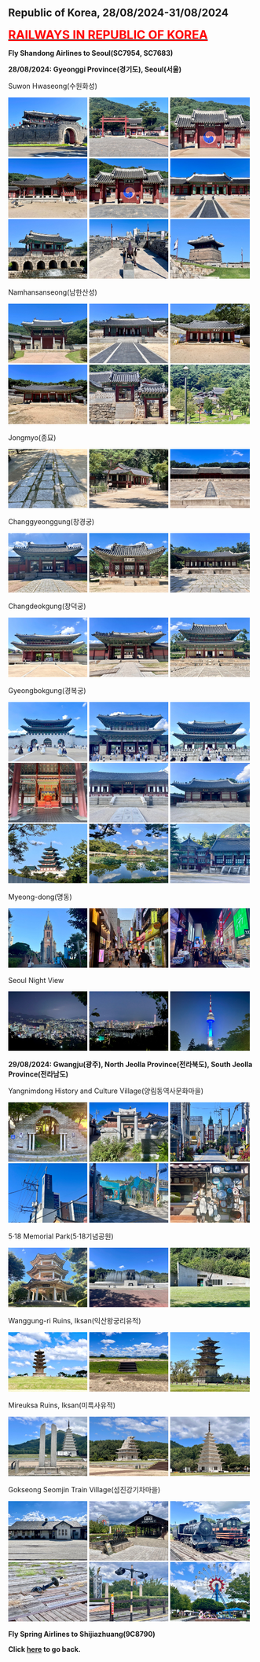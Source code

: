 ## Republic of Korea, 28/08/2024-31/08/2024

**[<font color=red size=5><u>RAILWAYS IN REPUBLIC OF KOREA</u></font>](https://wqgcx.github.io/transport/20240828KR/KR/)**

**Fly Shandong Airlines to Seoul(SC7954, SC7683)**

**28/08/2024: Gyeonggi Province(경기도), Seoul(서울)**

Suwon Hwaseong(수원화성)

<img src="../20240828KR_photos/IMG_2343.jpeg" width="32%">
<img src="../20240828KR_photos/IMG_2345.jpeg" width="32%">
<img src="../20240828KR_photos/IMG_2347.jpeg" width="32%">
<img src="../20240828KR_photos/IMG_2348.jpeg" width="32%">
<img src="../20240828KR_photos/IMG_2349.jpeg" width="32%">
<img src="../20240828KR_photos/IMG_2355.jpeg" width="32%">
<img src="../20240828KR_photos/IMG_2357.jpeg" width="32%">
<img src="../20240828KR_photos/IMG_2364.jpeg" width="32%">
<img src="../20240828KR_photos/IMG_2366.jpeg" width="32%">

Namhansanseong(남한산성)

<img src="../20240828KR_photos/IMG_2368.jpeg" width="32%">
<img src="../20240828KR_photos/IMG_2371.jpeg" width="32%">
<img src="../20240828KR_photos/IMG_2374.jpeg" width="32%">
<img src="../20240828KR_photos/IMG_2378.jpeg" width="32%">
<img src="../20240828KR_photos/IMG_2381.jpeg" width="32%">
<img src="../20240828KR_photos/IMG_2383.jpeg" width="32%">

Jongmyo(종묘)

<img src="../20240828KR_photos/IMG_2392.jpeg" width="32%">
<img src="../20240828KR_photos/IMG_2393.jpeg" width="32%">
<img src="../20240828KR_photos/IMG_2396.jpeg" width="32%">

Changgyeonggung(창경궁)

<img src="../20240828KR_photos/IMG_2400.jpeg" width="32%">
<img src="../20240828KR_photos/IMG_2403.jpeg" width="32%">
<img src="../20240828KR_photos/IMG_2408.jpeg" width="32%">

Changdeokgung(창덕궁)

<img src="../20240828KR_photos/IMG_2420.jpeg" width="32%">
<img src="../20240828KR_photos/IMG_2413.jpeg" width="32%">
<img src="../20240828KR_photos/IMG_2416.jpeg" width="32%">

Gyeongbokgung(경복궁)

<img src="../20240828KR_photos/IMG_2432.jpeg" width="32%">
<img src="../20240828KR_photos/IMG_2436.jpeg" width="32%">
<img src="../20240828KR_photos/IMG_2437.jpeg" width="32%">
<img src="../20240828KR_photos/IMG_2440.jpeg" width="32%">
<img src="../20240828KR_photos/IMG_2443.jpeg" width="32%">
<img src="../20240828KR_photos/IMG_2445.jpeg" width="32%">
<img src="../20240828KR_photos/IMG_2446.jpeg" width="32%">
<img src="../20240828KR_photos/IMG_2449.jpeg" width="32%">
<img src="../20240828KR_photos/IMG_2450.jpeg" width="32%">

Myeong-dong(명동)

<img src="../20240828KR_photos/IMG_2455.jpeg" width="32%">
<img src="../20240828KR_photos/IMG_2460.jpeg" width="32%">
<img src="../20240828KR_photos/IMG_2461.jpeg" width="32%">

Seoul Night View

<img src="../20240828KR_photos/IMG_2473.jpeg" width="32%">
<img src="../20240828KR_photos/IMG_2475.jpeg" width="32%">
<img src="../20240828KR_photos/IMG_2478.jpeg" width="32%">

**29/08/2024: Gwangju(광주), North Jeolla Province(전라북도), South Jeolla Province(전라남도)**

Yangnimdong History and Culture Village(양림동역사문화마을)

<img src="../20240828KR_photos/IMG_2484.jpeg" width="32%">
<img src="../20240828KR_photos/IMG_2485.jpeg" width="32%">
<img src="../20240828KR_photos/IMG_2488.jpeg" width="32%">
<img src="../20240828KR_photos/IMG_2489.jpeg" width="32%">
<img src="../20240828KR_photos/IMG_2491.jpeg" width="32%">
<img src="../20240828KR_photos/IMG_2495.jpeg" width="32%">

5·18 Memorial Park(5·18기념공원)

<img src="../20240828KR_photos/IMG_2497.jpeg" width="32%">
<img src="../20240828KR_photos/IMG_2500.jpeg" width="32%">
<img src="../20240828KR_photos/IMG_2506.jpeg" width="32%">

Wanggung-ri Ruins, Iksan(익산왕궁리유적)

<img src="../20240828KR_photos/IMG_2509.jpeg" width="32%">
<img src="../20240828KR_photos/IMG_2513.jpeg" width="32%">
<img src="../20240828KR_photos/IMG_2514.jpeg" width="32%">

Mireuksa Ruins, Iksan(미륵사유적)

<img src="../20240828KR_photos/IMG_2528.jpeg" width="32%">
<img src="../20240828KR_photos/IMG_2533.jpeg" width="32%">
<img src="../20240828KR_photos/IMG_2536.jpeg" width="32%">

Gokseong Seomjin Train Village(섬진강기차마을)

<img src="../20240828KR_photos/IMG_2546.jpeg" width="32%">
<img src="../20240828KR_photos/IMG_2547.jpeg" width="32%">
<img src="../20240828KR_photos/IMG_2552.jpeg" width="32%">
<img src="../20240828KR_photos/IMG_2553.jpeg" width="32%">
<img src="../20240828KR_photos/IMG_2555.jpeg" width="32%">
<img src="../20240828KR_photos/IMG_2556.jpeg" width="32%">

**Fly Spring Airlines to Shijiazhuang(9C8790)**

**Click [here](https://wqgcx.github.io/transport/) to go back.**

